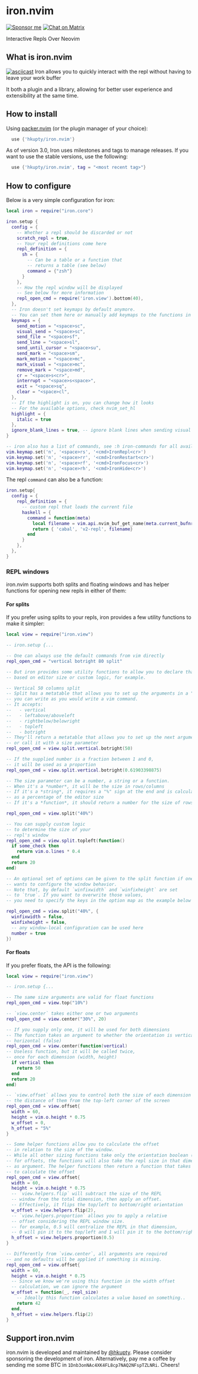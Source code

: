 # iron.nvim

[![Sponsor me](https://img.shields.io/github/sponsors/hkupty?style=flat-square)](https://github.com/sponsors/hkupty)
[![Chat on Matrix](https://matrix.to/img/matrix-badge.svg)](https://matrix.to/#/#iron.nvim:matrix.org)

Interactive Repls Over Neovim

## What is iron.nvim

[![asciicast](https://asciinema.org/a/495376.svg)](https://asciinema.org/a/495376)
Iron allows you to quickly interact with the repl without having to leave your work buffer

It both a plugin and a library, allowing for better user experience and extensibility at the same time.

## How to install

Using [packer.nvim](https://github.com/wbthomason/packer.nvim) (or the plugin manager of your choice):

```lua
  use {'hkupty/iron.nvim'}
```

As of version 3.0, Iron uses milestones and tags to manage releases. If you want to use the stable versions, use the following:
```lua
  use {'hkupty/iron.nvim', tag = "<most recent tag>"}
```

## How to configure

Below is a very simple configuration for iron:

```lua
local iron = require("iron.core")

iron.setup {
  config = {
    -- Whether a repl should be discarded or not
    scratch_repl = true,
    -- Your repl definitions come here
    repl_definition = {
      sh = {
        -- Can be a table or a function that
        -- returns a table (see below)
        command = {"zsh"}
      }
    },
    -- How the repl window will be displayed
    -- See below for more information
    repl_open_cmd = require('iron.view').bottom(40),
  },
  -- Iron doesn't set keymaps by default anymore.
  -- You can set them here or manually add keymaps to the functions in iron.core
  keymaps = {
    send_motion = "<space>sc",
    visual_send = "<space>sc",
    send_file = "<space>sf",
    send_line = "<space>sl",
    send_until_cursor = "<space>su",
    send_mark = "<space>sm",
    mark_motion = "<space>mc",
    mark_visual = "<space>mc",
    remove_mark = "<space>md",
    cr = "<space>s<cr>",
    interrupt = "<space>s<space>",
    exit = "<space>sq",
    clear = "<space>cl",
  },
  -- If the highlight is on, you can change how it looks
  -- For the available options, check nvim_set_hl
  highlight = {
    italic = true
  },
  ignore_blank_lines = true, -- ignore blank lines when sending visual select lines
}

-- iron also has a list of commands, see :h iron-commands for all available commands
vim.keymap.set('n', '<space>rs', '<cmd>IronRepl<cr>')
vim.keymap.set('n', '<space>rr', '<cmd>IronRestart<cr>')
vim.keymap.set('n', '<space>rf', '<cmd>IronFocus<cr>')
vim.keymap.set('n', '<space>rh', '<cmd>IronHide<cr>')
```

The repl `command` can also be a function:

```lua
iron.setup{
  config = {
    repl_definition = {
      -- custom repl that loads the current file
      haskell = {
        command = function(meta)
          local filename = vim.api.nvim_buf_get_name(meta.current_bufnr)
          return { 'cabal', 'v2-repl', filename}
        end
      }
    },
  },
}
```

### REPL windows

iron.nvim supports both splits and floating windows and has helper functions for opening new repls
in either of them:

#### For splits

If you prefer using splits to your repls, iron provides a few utility functions to make it simpler:

```lua
local view = require("iron.view")

-- iron.setup {...

-- One can always use the default commands from vim directly
repl_open_cmd = "vertical botright 80 split"

-- But iron provides some utility functions to allow you to declare that dynamically,
-- based on editor size or custom logic, for example.

-- Vertical 50 columns split
-- Split has a metatable that allows you to set up the arguments in a "fluent" API
-- you can write as you would write a vim command.
-- It accepts:
--   - vertical
--   - leftabove/aboveleft
--   - rightbelow/belowright
--   - topleft
--   - botright
-- They'll return a metatable that allows you to set up the next argument
-- or call it with a size parameter
repl_open_cmd = view.split.vertical.botright(50)

-- If the supplied number is a fraction between 1 and 0,
-- it will be used as a proportion
repl_open_cmd = view.split.vertical.botright(0.61903398875)

-- The size parameter can be a number, a string or a function.
-- When it's a *number*, it will be the size in rows/columns
-- If it's a *string*, it requires a "%" sign at the end and is calculated
-- as a percentage of the editor size
-- If it's a *function*, it should return a number for the size of rows/columns

repl_open_cmd = view.split("40%")

-- You can supply custom logic
-- to determine the size of your
-- repl's window
repl_open_cmd = view.split.topleft(function()
  if some_check then
    return vim.o.lines * 0.4
  end
  return 20
end)

-- An optional set of options can be given to the split function if one
-- wants to configure the window behavior.
-- Note that, by default `winfixwidth` and `winfixheight` are set
-- to `true`. If you want to overwrite those values,
-- you need to specify the keys in the option map as the example below

repl_open_cmd = view.split("40%", {
  winfixwidth = false,
  winfixheight = false,
  -- any window-local configuration can be used here
  number = true
})
```

#### For floats

If you prefer floats, the API is the following:

```lua
local view = require("iron.view")

-- iron.setup {...

-- The same size arguments are valid for float functions
repl_open_cmd = view.top("10%")

-- `view.center` takes either one or two arguments
repl_open_cmd = view.center("30%", 20)

-- If you supply only one, it will be used for both dimensions
-- The function takes an argument to whether the orientation is vertical(true) or
-- horizontal (false)
repl_open_cmd = view.center(function(vertical)
-- Useless function, but it will be called twice,
-- once for each dimension (width, height)
  if vertical then
    return 50
  end
  return 20
end)

-- `view.offset` allows you to control both the size of each dimension and
-- the distance of them from the top-left corner of the screen
repl_open_cmd = view.offset{
  width = 60,
  height = vim.o.height * 0.75
  w_offset = 0,
  h_offset = "5%"
}

-- Some helper functions allow you to calculate the offset
-- in relation to the size of the window.
-- While all other sizing functions take only the orientation boolean (vertical or not),
-- for offsets, the functions will also take the repl size in that dimension
-- as argument. The helper functions then return a function that takes two arguments
-- to calculate the offset
repl_open_cmd = view.offset{
  width = 60,
  height = vim.o.height * 0.75
  -- `view.helpers.flip` will subtract the size of the REPL
  -- window from the total dimension, then apply an offset.
  -- Effectively, it flips the top/left to bottom/right orientation
  w_offset = view.helpers.flip(2),
  -- `view.helpers.proportion` allows you to apply a relative
  -- offset considering the REPL window size.
  -- for example, 0.5 will centralize the REPL in that dimension,
  -- 0 will pin it to the top/left and 1 will pin it to the bottom/right.
  h_offset = view.helpers.proportion(0.5)
}

-- Differently from `view.center`, all arguments are required
-- and no defaults will be applied if something is missing.
repl_open_cmd = view.offset{
  width = 60,
  height = vim.o.height * 0.75
  -- Since we know we're using this function in the width offset
  -- calculation, we can ignore the argument
  w_offset = function(_, repl_size)
    -- Ideally this function calculates a value based on something..
    return 42
  end,
  h_offset = view.helpers.flip(2)
}
```

## Support iron.nvim

iron.nvim is developed and maintained by [@hkupty](https://github.com/sponsors/hkupty).
Please consider sponsoring the development of iron.
Alternatively, pay me a coffee by sending me some BTC in `1Dnb3onNAc4XK4FL8cp7NAQ2NFspTZLNRi`.
Cheers!

